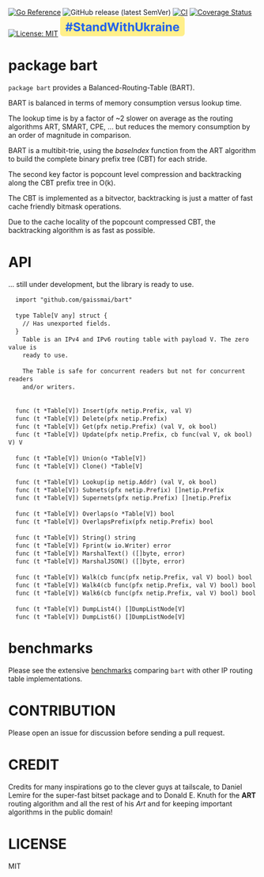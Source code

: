[![Go Reference](https://pkg.go.dev/badge/github.com/gaissmai/bart.svg)](https://pkg.go.dev/github.com/gaissmai/bart#section-documentation)
![GitHub release (latest SemVer)](https://img.shields.io/github/v/release/gaissmai/bart)
[![CI](https://github.com/gaissmai/bart/actions/workflows/go.yml/badge.svg)](https://github.com/gaissmai/bart/actions/workflows/go.yml)
[![Coverage Status](https://coveralls.io/repos/github/gaissmai/bart/badge.svg)](https://coveralls.io/github/gaissmai/bart)
[![License: MIT](https://img.shields.io/badge/License-MIT-yellow.svg)](https://opensource.org/licenses/MIT)
[![Stand With Ukraine](https://raw.githubusercontent.com/vshymanskyy/StandWithUkraine/main/badges/StandWithUkraine.svg)](https://stand-with-ukraine.pp.ua)

# package bart

`package bart` provides a Balanced-Routing-Table (BART).

BART is balanced in terms of memory consumption versus
lookup time.

The lookup time is by a factor of ~2 slower on average as the
routing algorithms ART, SMART, CPE, ... but reduces the memory
consumption by an order of magnitude in comparison.

BART is a multibit-trie, using the _baseIndex_ function from the
ART algorithm to build the complete binary prefix tree (CBT)
for each stride.

The second key factor is popcount level compression
and backtracking along the CBT prefix tree in O(k).

The CBT is implemented as a bitvector, backtracking is just
a matter of fast cache friendly bitmask operations.

Due to the cache locality of the popcount compressed CBT,
the backtracking algorithm is as fast as possible.

# API

 ... still under development, but the library is ready to use.

```golang
  import "github.com/gaissmai/bart"
  
  type Table[V any] struct {
  	// Has unexported fields.
  }
    Table is an IPv4 and IPv6 routing table with payload V. The zero value is
    ready to use.

    The Table is safe for concurrent readers but not for concurrent readers
    and/or writers.

  
  func (t *Table[V]) Insert(pfx netip.Prefix, val V)
  func (t *Table[V]) Delete(pfx netip.Prefix)
  func (t *Table[V]) Get(pfx netip.Prefix) (val V, ok bool)
  func (t *Table[V]) Update(pfx netip.Prefix, cb func(val V, ok bool) V) V

  func (t *Table[V]) Union(o *Table[V])
  func (t *Table[V]) Clone() *Table[V]
  
  func (t *Table[V]) Lookup(ip netip.Addr) (val V, ok bool)
  func (t *Table[V]) Subnets(pfx netip.Prefix) []netip.Prefix
  func (t *Table[V]) Supernets(pfx netip.Prefix) []netip.Prefix

  func (t *Table[V]) Overlaps(o *Table[V]) bool
  func (t *Table[V]) OverlapsPrefix(pfx netip.Prefix) bool
  
  func (t *Table[V]) String() string
  func (t *Table[V]) Fprint(w io.Writer) error
  func (t *Table[V]) MarshalText() ([]byte, error)
  func (t *Table[V]) MarshalJSON() ([]byte, error)

  func (t *Table[V]) Walk(cb func(pfx netip.Prefix, val V) bool) bool
  func (t *Table[V]) Walk4(cb func(pfx netip.Prefix, val V) bool) bool
  func (t *Table[V]) Walk6(cb func(pfx netip.Prefix, val V) bool) bool

  func (t *Table[V]) DumpList4() []DumpListNode[V]
  func (t *Table[V]) DumpList6() []DumpListNode[V]
```

# benchmarks

Please see the extensive [benchmarks](https://github.com/gaissmai/iprbench) comparing `bart` with other IP routing table implementations.

# CONTRIBUTION

Please open an issue for discussion before sending a pull request.

# CREDIT

Credits for many inspirations go to the clever guys at tailscale,
to Daniel Lemire for the super-fast bitset package and
to Donald E. Knuth for the **ART** routing algorithm and
all the rest of his *Art* and for keeping important algorithms
in the public domain!

# LICENSE

MIT
